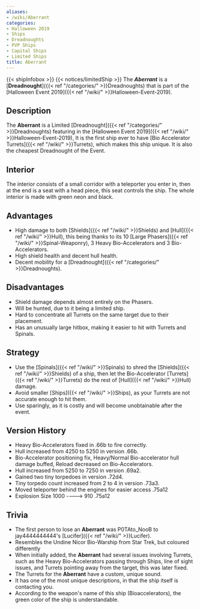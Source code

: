 ```yaml
---
aliases:
- /wiki/Aberrant
categories:
- Halloween 2019
- Ships
- Dreadnoughts
- PVP Ships
- Capital Ships
- Limited Ships
title: Aberrant
---
```


{{< shipInfobox >}} {{< notices/limitedShip >}} The **_Aberrant_** is a [**Dreadnought**]({{< ref "/categories/" >}}Dreadnoughts) that is part of the [Halloween Event 2019]({{< ref "/wiki/" >}}Halloween-Event-2019).

## Description

The **Aberrant** is a Limited [Dreadnought]({{< ref "/categories/" >}}Dreadnoughts) featuring in the [Halloween Event 2019]({{< ref "/wiki/" >}}Halloween-Event-2019), It is the first ship ever to have [Bio Accelerator Turrets]({{< ref "/wiki/" >}}Turrets), which makes this ship unique. It is also the cheapest Dreadnought of the Event.

## Interior

The interior consists of a small corridor with a teleporter you enter in, then at the end is a seat with a head piece, this seat controls the ship. The whole interior is made with green neon and black.

## Advantages

- High damage to both [Shields]({{< ref "/wiki/" >}}Shields) and [Hull]({{< ref "/wiki/" >}}Hull), this being thanks to its 10 [Large Phasers]({{< ref "/wiki/" >}}Spinal-Weaponry), 3 Heavy Bio-Accelerators and 3 Bio-Accelerators.
- High shield health and decent hull health.
- Decent mobility for a [Dreadnought]({{< ref "/categories/" >}}Dreadnoughts).

## Disadvantages

- Shield damage depends almost entirely on the Phasers.
- Will be hunted, due to it being a limited ship.
- Hard to concentrate all Turrets on the same target due to their placement.
- Has an unusually large hitbox, making it easier to hit with Turrets and Spinals.

## Strategy

- Use the [Spinals]({{< ref "/wiki/" >}}Spinals) to shred the [Shields]({{< ref "/wiki/" >}}Shields) of a ship, then let the Bio-Accelerator [Turrets]({{< ref "/wiki/" >}}Turrets) do the rest of [Hull]({{< ref "/wiki/" >}}Hull) damage.
- Avoid smaller [Ships]({{< ref "/wiki/" >}}Ships), as your Turrets are not accurate enough to hit them.
- Use sparingly, as it is costly and will become unobtainable after the event.

## Version History 

- Heavy Bio-Accelerators fixed in .66b to fire correctly.
- Hull increased from 4250 to 5250 in version .66b.
- Bio-Accelerator positioning fix, Heavy/Normal Bio-accelerator hull damage buffed, Reload decreased on Bio-Accelerators.
- Hull increased from 5250 to 7250 in version .69a2.
- Gained two tiny torpedoes in version .72d4.
- Tiny torpedo count increased from 2 to 4 in version .73a3.
- Moved teleporter behind the engines for easier access .75a12
- Explosion Size 1000 ----> 910 .75a12

## Trivia

- The first person to lose an **Aberrant** was P0TAto_NooB to jay4444444444's [Lucifer]({{< ref "/wiki/" >}}Lucifer).
- Resembles the Undine Nicor Bio-Warship from Star Trek, but coloured differently
- When initially added, the **Aberrant** had several issues involving Turrets, such as the Heavy Bio-Accelerators passing through Ships, line of sight issues, and Turrets pointing away from the target, this was later fixed.
- The Turrets for the **Aberrant** have a custom, unique sound.
- It has one of the most unique descriptions, in that the ship itself is contacting you.
- According to the weapon's name of this ship (Bioaccelerators), the green color of the ship is understandable.